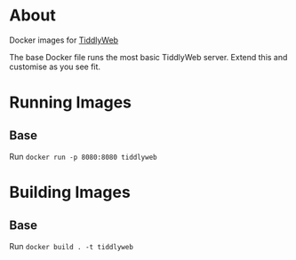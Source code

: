 # About

Docker images for [TiddlyWeb](http://tiddlyweb.com)

The base Docker file runs the most basic TiddlyWeb server. Extend this and customise as you see fit.

# Running Images

## Base

Run `docker run -p 8080:8080 tiddlyweb`

# Building Images

## Base

Run `docker build . -t tiddlyweb`
